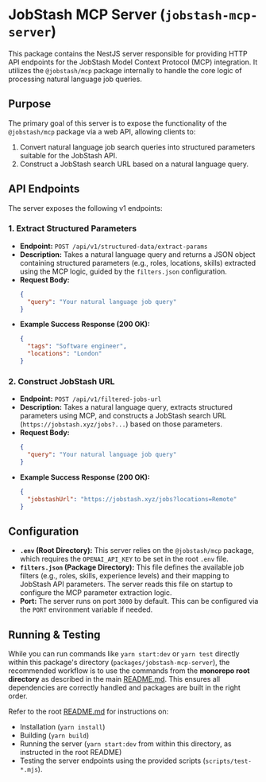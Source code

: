 # JobStash MCP Server (`jobstash-mcp-server`)

This package contains the NestJS server responsible for providing HTTP API endpoints for the JobStash Model Context Protocol (MCP) integration. It utilizes the `@jobstash/mcp` package internally to handle the core logic of processing natural language job queries.

## Purpose

The primary goal of this server is to expose the functionality of the `@jobstash/mcp` package via a web API, allowing clients to:

1.  Convert natural language job search queries into structured parameters suitable for the JobStash API.
2.  Construct a JobStash search URL based on a natural language query.

## API Endpoints

The server exposes the following v1 endpoints:

### 1. Extract Structured Parameters

-   **Endpoint:** `POST /api/v1/structured-data/extract-params`
-   **Description:** Takes a natural language query and returns a JSON object containing structured parameters (e.g., roles, locations, skills) extracted using the MCP logic, guided by the `filters.json` configuration.
-   **Request Body:**
    ```json
    {
      "query": "Your natural language job query"
    }
    ```
-   **Example Success Response (200 OK):**
    ```json
    {
      "tags": "Software engineer",
      "locations": "London"
    }
    ```

### 2. Construct JobStash URL

-   **Endpoint:** `POST /api/v1/filtered-jobs-url`
-   **Description:** Takes a natural language query, extracts structured parameters using MCP, and constructs a JobStash search URL (`https://jobstash.xyz/jobs?...`) based on those parameters.
-   **Request Body:**
    ```json
    {
      "query": "Your natural language job query"
    }
    ```
-   **Example Success Response (200 OK):**
    ```json
    {
      "jobstashUrl": "https://jobstash.xyz/jobs?locations=Remote"
    }
    ```

## Configuration

-   **`.env` (Root Directory):** This server relies on the `@jobstash/mcp` package, which requires the `OPENAI_API_KEY` to be set in the root `.env` file.
-   **`filters.json` (Package Directory):** This file defines the available job filters (e.g., roles, skills, experience levels) and their mapping to JobStash API parameters. The server reads this file on startup to configure the MCP parameter extraction logic.
-   **Port:** The server runs on port `3000` by default. This can be configured via the `PORT` environment variable if needed.

## Running & Testing

While you can run commands like `yarn start:dev` or `yarn test` directly within this package's directory (`packages/jobstash-mcp-server`), the recommended workflow is to use the commands from the **monorepo root directory** as described in the main [README.md](../../README.md). This ensures all dependencies are correctly handled and packages are built in the right order.

Refer to the root [README.md](../../README.md) for instructions on:
-   Installation (`yarn install`)
-   Building (`yarn build`)
-   Running the server (`yarn start:dev` from within this directory, as instructed in the root README)
-   Testing the server endpoints using the provided scripts (`scripts/test-*.mjs`).
